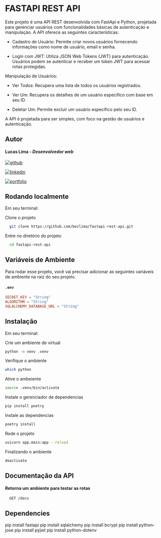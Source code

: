 # FASTAPI REST API


Este projeto é uma API REST desenvolvida com FastApi e Python, projetada para gerenciar usuários com funcionalidades básicas de autenticação e manipulação. A API oferece as seguintes características:

- Cadastro de Usuário: Permite criar novos usuários fornecendo informações como nome de usuário, email e senha.

- Login com JWT: Utiliza JSON Web Tokens (JWT) para autenticação. Usuários podem se autenticar e receber um token JWT para acessar rotas protegidas.

Manipulação de Usuários:

- Ver Todos: Recupera uma lista de todos os usuários registrados.

- Ver Um: Recupera os detalhes de um usuário específico com base em seu ID.

- Deletar Um: Permite excluir um usuário específico pelo seu ID.

A API é projetada para ser simples, com foco na gestão de usuários e autenticação.

## Autor
#### Lucas Lima  - *Desenvolvedor web*

[![github](https://img.shields.io/badge/github-000?style=for-the-badge&logo=github&logoColor=white)](https://github.com/bezlima)

[![linkedin](https://img.shields.io/badge/linkedin-000?style=for-the-badge&logo=linkedin&logoColor=white)](https://www.linkedin.com/in/bezlima/)

[![portfolio](https://img.shields.io/badge/portfolio-000?style=for-the-badge&logo=ko-fi&logoColor=white)](https://bezlima-portfolio.vercel.app/)

## Rodando localmente

Em seu terminal:

Clone o projeto

```bash
  git clone https://github.com/bezlima/fastapi-rest-api.git
```

Entre no diretório do projeto

```bash
  cd fastapi-rest-api
```
## Variáveis de Ambiente

Para rodar esse projeto, você vai precisar adicionar as seguintes variáveis de ambiente na raiz do seu projeto.

#### `.env`

```toml
SECRET_KEY = "String" 
ALGORITHM = "String"
SQLALCHEMY_DATABASE_URL = "String"
```

## Instalação

Em seu terminal:

Crie um ambiente de virtual

```bash
python -m venv .venv
```

Verifique o ambiente

```bash
which python
```

Ative o ambeiente

```bash
source .venv/bin/activate
```

Instale o gerenciador de dependencias

```bash
pip install poetry
```

Instale as dependencias

```bash
poetry install
```

Rode o projeto

```bash
uvicorn app.main:app --reload
```

Finalizando o ambiente

```bash
deactivate
```
## Documentação da API

#### Retorna um ambiente para testar as rotas

```http
  GET /docs
```

## Dependencies
pip install fastapi
pip install sqlalchemy
pip install bcrypt
pip install python-jose
pip install pyjwt
pip install python-dotenv